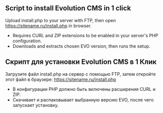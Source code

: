 ## Script to install Evolution CMS in 1 click

Upload install.php to your server with FTP, then open https://sitename.ru/install.php in browser.

- Requires CURL and ZIP extensions to be enabled in your server's PHP configuration.
- Downloads and extracts chosen EVO version, then runs the setup.

## Скрипт для установки Evolution CMS в 1 Клик

Загрузите файл install.php на сервер с помощью FTP, затем откройте этот файл в браузере: https://sitename.ru/install.php

- В конфигурации PHP должно быть включены расширения CURL и ZIP.
- Скачивает и распаковывает выбранную версию EVO, после чего запускает установку.

